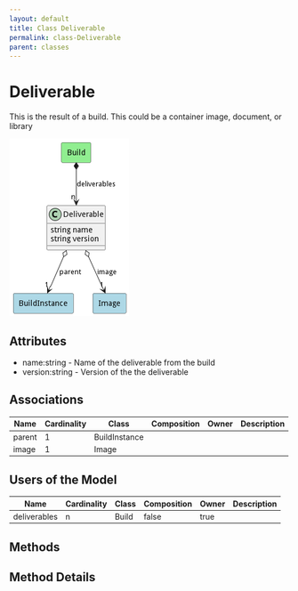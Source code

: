 ```yaml
---
layout: default
title: Class Deliverable
permalink: class-Deliverable
parent: classes
---
```


# Deliverable

This is the result of a build. This could be a container image, document, or library

![Logical Diagram](./logical.png)

## Attributes

* name:string - Name of the deliverable from the build
* version:string - Version of the the deliverable


## Associations

| Name | Cardinality | Class | Composition | Owner | Description |
| --- | --- | --- | --- | --- | --- |
| parent | 1 | BuildInstance |  |  |  |
| image | 1 | Image |  |  |  |



## Users of the Model

| Name | Cardinality | Class | Composition | Owner | Description |
| --- | --- | --- | --- | --- | --- |
| deliverables | n | Build | false | true |  |





## Methods


<h2>Method Details</h2>
    

